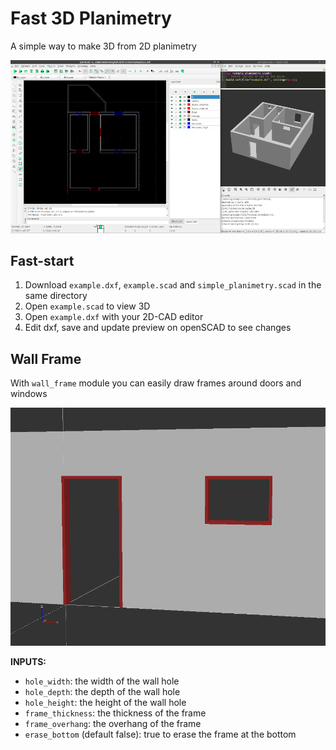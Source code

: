 # Fast 3D Planimetry
A simple way to make 3D from 2D planimetry

<p align="center"><img alt="Screenshot" src="./img/screenshot.png"></p>

## Fast-start
1. Download `example.dxf`, `example.scad` and `simple_planimetry.scad` in the same directory
2. Open `example.scad` to view 3D
3. Open `example.dxf` with your 2D-CAD editor
4. Edit dxf, save and update preview on openSCAD to see changes

## Wall Frame
With `wall_frame` module you can easily draw frames around doors and windows
<p align="center"><img alt="Screenshot" src="./img/wall_frame.png"></p>

**INPUTS:**
- `hole_width`: the width of the wall hole
- `hole_depth`: the depth of the wall hole
- `hole_height`: the height of the wall hole
- `frame_thickness`: the thickness of the frame
- `frame_overhang`: the overhang of the frame
- `erase_bottom` (default false): true to erase the frame at the bottom

